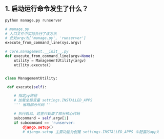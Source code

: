 <!--
 * @Description: 
 * @version: 
 * @Author: GongZiyao
 * @Date: 2021-06-08 16:59:52
 * @LastEditors: GongZiyao
 * @LastEditTime: 2021-06-08 17:00:00
-->

## 1. 启动运行命令发生了什么？
```python
python manage.py runserver

# manage.py
# 入口文件中实际执行了该方法
# 此处argv为['manage.py', 'runserver']
execute_from_command_line(sys.argv)

# core.management.__init__.py
def execute_from_command_line(argv=None):
    utility = ManagementUtility(argv)
    utility.execute()


class ManagementUtility:

 def execute(self):

    # 指定py路径
    # 加载全局变量 settings.INSTALLED_APPS
    ''' 省略部分代码 ''' 

    # 执行启动，这里只截取了部分核心代码
    subcommand = self.argv[1]
    if subcommand == 'runserver:
        django.setup()  
        # django.setup 主要功能为创建 settings.INSTALLED_APPS 中配置的app对象以供实际业务调用


```